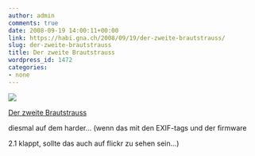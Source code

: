 ```yaml
---
author: admin
comments: true
date: 2008-09-19 14:00:11+00:00
link: https://habi.gna.ch/2008/09/19/der-zweite-brautstrauss/
slug: der-zweite-brautstrauss
title: Der zweite Brautstrauss
wordpress_id: 1472
categories:
- none
---
```



 [![](https://static.flickr.com/3030/2870441754_84c47da03d_m.jpg)](https://www.flickr.com/photos/habi/2870441754/)
   

 
  [Der zweite Brautstrauss](https://www.flickr.com/photos/habi/2870441754/)
    

 



diesmal auf dem harder... (wenn das mit den EXIF-tags und der firmware  

2.1 klappt, sollte das auch auf flickr zu sehen sein...)
  

